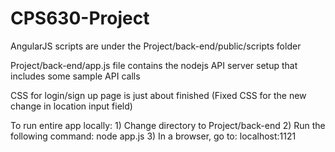 # CPS630-Project

AngularJS scripts are under the Project/back-end/public/scripts folder

Project/back-end/app.js file contains the nodejs API server setup that includes some sample API calls

CSS for login/sign up page is just about finished (Fixed CSS for the new change in location input field)

To run entire app locally: 
    1) Change directory to Project/back-end
    2) Run the following command: node app.js
    3) In a browser, go to: localhost:1121